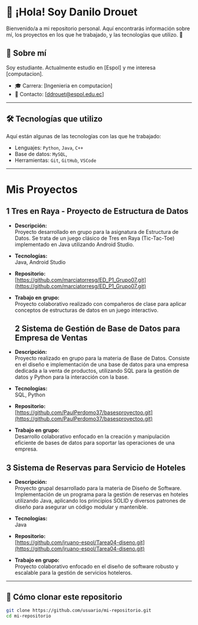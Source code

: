 # 👋 ¡Hola! Soy Danilo Drouet

Bienvenido/a a mi repositorio personal. Aquí encontrarás información sobre mí, los proyectos en los que he trabajado, y las tecnologías que utilizo. 🚀

## 📌 Sobre mí

Soy estudiante. Actualmente estudio en [Espol] y me interesa [computacion].

- 🎓 Carrera: [Ingenieria en computacion]
- 📧 Contacto: [ddrouet@espol.edu.ec]


---

## 🛠️ Tecnologías que utilizo

Aquí están algunas de las tecnologías con las que he trabajado:

- Lenguajes: `Python`, `Java`, `C++`
- Base de datos: `MySQL`, 
- Herramientas: `Git`, `GitHub`, `VSCode`

---
# Mis Proyectos

## 1 Tres en Raya - Proyecto de Estructura de Datos

- **Descripción:**  
  Proyecto desarrollado en grupo para la asignatura de Estructura de Datos. Se trata de un juego clásico de Tres en Raya (Tic-Tac-Toe) implementado en Java utilizando Android Studio.

- **Tecnologías:**  
  Java, Android Studio

- **Repositorio:**  
  [https://github.com/marciatorresg/ED_P1_Grupo07.git](https://github.com/marciatorresg/ED_P1_Grupo07.git)

- **Trabajo en grupo:**  
  Proyecto colaborativo realizado con compañeros de clase para aplicar conceptos de estructuras de datos en un juego interactivo.
  ## 2 Sistema de Gestión de Base de Datos para Empresa de Ventas

- **Descripción:**  
  Proyecto realizado en grupo para la materia de Base de Datos. Consiste en el diseño e implementación de una base de datos para una empresa dedicada a la venta de productos, utilizando SQL para la gestión de datos y Python para la interacción con la base.

- **Tecnologías:**  
  SQL, Python

- **Repositorio:**  
  [https://github.com/PaulPerdomo37/basesproyectoo.git](https://github.com/PaulPerdomo37/basesproyectoo.git)

- **Trabajo en grupo:**  
  Desarrollo colaborativo enfocado en la creación y manipulación eficiente de bases de datos para soportar las operaciones de una empresa.

## 3 Sistema de Reservas para Servicio de Hoteles

- **Descripción:**  
  Proyecto grupal desarrollado para la materia de Diseño de Software. Implementación de un programa para la gestión de reservas en hoteles utilizando Java, aplicando los principios SOLID y diversos patrones de diseño para asegurar un código modular y mantenible.

- **Tecnologías:**  
  Java

- **Repositorio:**  
  [https://github.com/jruano-espol/Tarea04-diseno.git](https://github.com/jruano-espol/Tarea04-diseno.git)

- **Trabajo en grupo:**  
  Proyecto colaborativo enfocado en el diseño de software robusto y escalable para la gestión de servicios hoteleros.

---



## 📌 Cómo clonar este repositorio

```bash
git clone https://github.com/usuario/mi-repositorio.git
cd mi-repositorio
